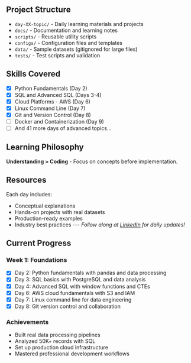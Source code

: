 ## Project Structure
- `day-XX-topic/` - Daily learning materials and projects
- `docs/` - Documentation and learning notes
- `scripts/` - Reusable utility scripts
- `configs/` - Configuration files and templates
- `data/` - Sample datasets (gitignored for large files)
- `tests/` - Test scripts and validation
## Skills Covered
- [x] Python Fundamentals (Day 2)
- [x] SQL and Advanced SQL (Days 3-4)
- [x] Cloud Platforms - AWS (Day 6)
- [x] Linux Command Line (Day 7)
- [x] Git and Version Control (Day 8)
- [ ] Docker and Containerization (Day 9)
- [ ] And 41 more days of advanced topics...
## Learning Philosophy
**Understanding > Coding** - Focus on concepts before implementation.
## Resources
Each day includes:
- Conceptual explanations
- Hands-on projects with real datasets
- Production-ready examples
- Industry best practices
--- *Follow along at [LinkedIn](https://linkedin.com/in/yourprofile) for daily updates!*
## Current Progress
### Week 1: Foundations
- [x] Day 2: Python fundamentals with pandas and data processing
- [x] Day 3: SQL basics with PostgreSQL and data analysis
- [x] Day 4: Advanced SQL with window functions and CTEs
- [x] Day 6: AWS cloud fundamentals with S3 and IAM
- [x] Day 7: Linux command line for data engineering
- [x] Day 8: Git version control and collaboration
### Achievements
- Built real data processing pipelines
- Analyzed 50K+ records with SQL
- Set up production cloud infrastructure
- Mastered professional development workflows
